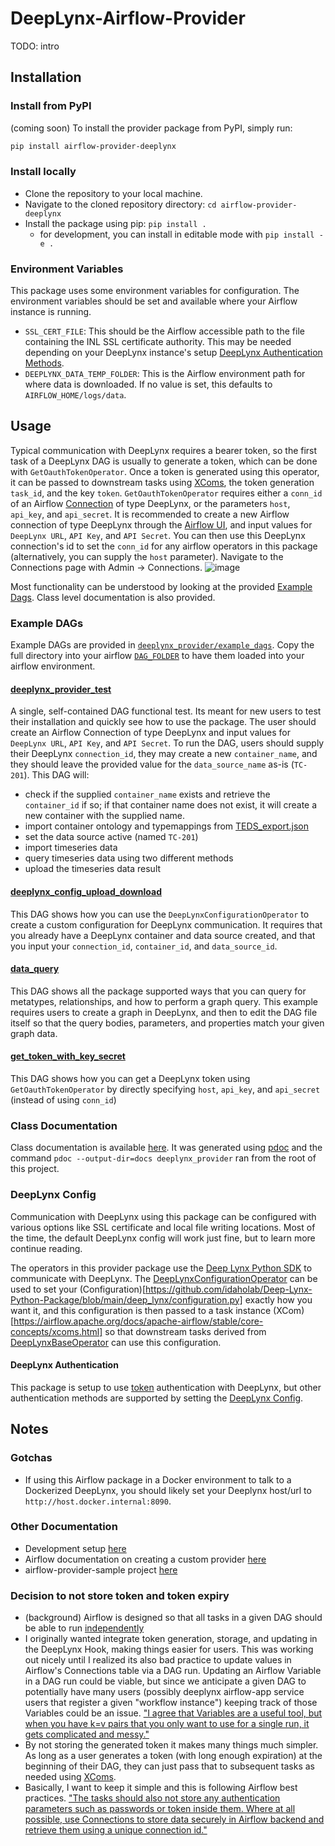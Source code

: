 # DeepLynx-Airflow-Provider
TODO: intro
## Installation
### Install from PyPI
(coming soon) To install the provider package from PyPI, simply run:

```sh
pip install airflow-provider-deeplynx
```
### Install locally
- Clone the repository to your local machine.
- Navigate to the cloned repository directory: `cd airflow-provider-deeplynx`
- Install the package using pip: `pip install .`
  - for development, you can install in editable mode with `pip install -e .`

### Environment Variables
This package uses some environment variables for configuration. The environment variables should be set and available where your Airflow instance is running.
- `SSL_CERT_FILE`: This should be the Airflow accessible path to the file containing the INL SSL certificate authority. This may be needed depending on your DeepLynx instance's setup [DeepLynx Authentication Methods](https://github.com/idaholab/Deep-Lynx/wiki/Authentication-Methods).
- `DEEPLYNX_DATA_TEMP_FOLDER`: This is the Airflow environment path for where data is downloaded. If no value is set, this defaults to `AIRFLOW_HOME/logs/data`.

## Usage
Typical communication with DeepLynx requires a bearer token, so the first task of a DeepLynx DAG is usually to generate a token, which can be done with `GetOauthTokenOperator`. Once a token is generated using this operator, it can be passed to downstream tasks using [XComs](https://airflow.apache.org/docs/apache-airflow/stable/core-concepts/xcoms.html#xcoms), the token generation `task_id`, and the key `token`. `GetOauthTokenOperator` requires either a `conn_id` of an Airflow [Connection](https://airflow.apache.org/docs/apache-airflow/stable/authoring-and-scheduling/connections.html#connections-hooks) of type DeepLynx, or the parameters `host`, `api_key`, and `api_secret`. It is recommended to create a new Airflow connection of type DeepLynx through the [Airflow UI](https://airflow.apache.org/docs/apache-airflow/stable/howto/connection.html#creating-a-connection-with-the-ui), and input values for `DeepLynx URL`, `API Key`, and `API Secret`. You can then use this DeepLynx connection's id to set the
`conn_id` for any airflow operators in this package (alternatively, you can supply the `host` parameter).
Navigate to the Connections page with Admin -> Connections.
![image](https://media.github.inl.gov/user/13/files/bc751733-676c-48ac-9573-b06b7d1b7750)

Most functionality can be understood by looking at the provided [Example Dags](deeplynx_provider/example_dags). Class level documentation is also provided.

### Example DAGs
Example DAGs are provided in [`deeplynx_provider/example_dags`](deeplynx_provider/example_dags). Copy the full directory into your airflow [`DAG_FOLDER`](https://airflow.apache.org/docs/apache-airflow/stable/core-concepts/dags.html#loading-dags) to have them loaded into your airflow environment.

#### [deeplynx_provider_test](deeplynx_provider/example_dags/deeplynx_provider_test.py)
A single, self-contained DAG functional test. Its meant for new users to test their installation and quickly see how to use the package. The user should create an Airflow Connection of type DeepLynx and input values for `DeepLynx URL`, `API Key`, and `API Secret`. To run the DAG, users should supply their DeepLynx `connection_id`, they may create a new `container_name`, and they should leave the provided value for the `data_source_name` as-is (`TC-201`).
This DAG will:
- check if the supplied `container_name` exists and retrieve the `container_id` if so; if that container name does not exist, it will create a new container with the supplied name.
- import container ontology and typemappings from [TEDS_export.json](deeplynx_provider/example_dags/data/TEDS_export.json)
- set the data source active (named `TC-201`)
- import timeseries data
- query timeseries data using two different methods
- upload the timeseries data result

#### [deeplynx_config_upload_download](deeplynx_provider/example_dags/deeplynx_config_upload_download.py)
This DAG shows how you can use the `DeepLynxConfigurationOperator` to create a custom configuration for DeepLynx communication. It requires that you already have a DeepLynx container and data source created, and that you input your `connection_id`, `container_id`, and `data_source_id`.

#### [data_query](deeplynx_provider/example_dags/data_query.py)
This DAG shows all the package supported ways that you can query for metatypes, relationships, and how to perform a graph query. This example requires users to create a graph in DeepLynx, and then to edit the DAG file itself so that the query bodies, parameters, and properties match your given graph data.

#### [get_token_with_key_secret](deeplynx_provider/example_dags/get_token_with_key_secret.py)
This DAG shows how you can get a DeepLynx token using `GetOauthTokenOperator` by directly specifying `host`, `api_key`, and `api_secret` (instead of using `conn_id`)

### Class Documentation
Class documentation is available [here](deeplynx_provider/docs). It was generated using [pdoc](https://github.com/pdoc3/pdoc) and the command `pdoc --output-dir=docs deeplynx_provider` ran from the root of this project.

### DeepLynx Config
Communication with DeepLynx using this package can be configured with various options like SSL certificate and local file writing locations. Most of the time, the default DeepLynx config will work just fine, but to learn more continue reading.

The operators in this provider package use the [Deep Lynx Python SDK](https://github.com/idaholab/Deep-Lynx-Python-Package) to communicate with DeepLynx. The [DeepLynxConfigurationOperator](deeplynx_provider/operators/configuration_operator.py) can be used to set your (Configuration)[https://github.com/idaholab/Deep-Lynx-Python-Package/blob/main/deep_lynx/configuration.py] exactly how you want it, and this configuration is then passed to a task instance (XCom)[https://airflow.apache.org/docs/apache-airflow/stable/core-concepts/xcoms.html] so that downstream tasks derived from [DeepLynxBaseOperator](deeplynx_provider/operators/deeplynx_base_operator.py) can use this configuration.

#### DeepLynx Authentication
This package is setup to use [token](https://github.com/idaholab/Deep-Lynx/wiki/Authentication-Methods#token-token) authentication with DeepLynx, but other authentication methods are supported by setting the [DeepLynx Config](#deepLynx-config).

## Notes
### Gotchas
- If using this Airflow package in a Docker environment to talk to a Dockerized DeepLynx, you should likely set your Deeplynx host/url to `http://host.docker.internal:8090`.

### Other Documentation
- Development setup [here](https://github.inl.gov/Digital-Engineering/airflow-dev)
- Airflow documentation on creating a custom provider [here](https://airflow.apache.org/docs/apache-airflow-providers/howto/create-custom-providers.html)
- airflow-provider-sample project [here](https://github.com/astronomer/airflow-provider-sample)

### Decision to not store token and token expiry
- (background) Airflow is designed so that all tasks in a given DAG should be able to run [independently](https://airflow.apache.org/docs/apache-airflow/stable/core-concepts/tasks.html)
- I originally wanted integrate token generation, storage, and updating in the DeepLynx Hook, making things easier for users. This was working out nicely until I realized its also bad practice to update values in Airflow's Connections table via a DAG run. Updating an Airflow Variable in a DAG run could be viable, but since we anticipate a given DAG to potentially have many users (possibly deeplynx airflow-app service users that register a given "workflow instance") keeping track of those Variables could be an issue. ["I agree that Variables are a useful tool, but when you have k=v pairs that you only want to use for a single run, it gets complicated and messy."](https://stackoverflow.com/questions/57062998/is-it-possible-to-update-overwrite-the-airflow-dag-run-conf)
- By not storing the generated token it makes many things much simpler. As long as a user generates a token (with long enough expiration) at the beginning of their DAG, they can just pass that to subsequent tasks as needed using [XComs](https://airflow.apache.org/docs/apache-airflow/stable/core-concepts/xcoms.html).
- Basically, I want to keep it simple and this is following Airflow best practices. ["The tasks should also not store any authentication parameters such as passwords or token inside them. Where at all possible, use Connections to store data securely in Airflow backend and retrieve them using a unique connection id."](https://airflow.apache.org/docs/apache-airflow/stable/best-practices.html#communication)
